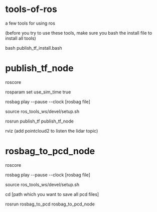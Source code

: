 # tools-of-ros
a few tools for using ros

(before you try to use these tools, make sure you bash the install file to install all tools)

bash publish_tf_install.bash

# publish_tf_node

roscore

rosparam set use_sim_time true

rosbag play --pause --clock [rosbag file]

source ros_tools_ws/devel/setup.sh

rosrun publish_tf publish_tf_node

rviz
(add pointcloud2 to listen the lidar topic)

# rosbag_to_pcd_node

roscore

rosbag play --pause --clock [rosbag file]

source ros_tools_ws/devel/setup.sh

cd [path which you want to save all pcd files]

rosrun rosbag_to_pcd rosbag_to_pcd_node
 
